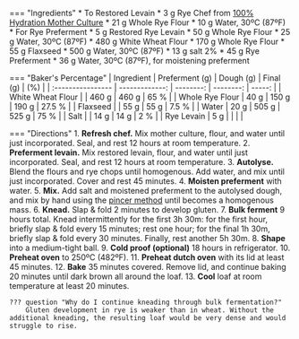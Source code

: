 === "Ingredients"
    * To Restored Levain
        * 3 g Rye Chef from [100% Hydration Mother Culture](mother-culture.md)
        * 21 g Whole Rye Flour
        * 10 g Water, 30ºC (87ºF)
    * For Rye Preferment
        * 5 g Restored Rye Levain
        * 50 g Whole Rye Flour
        * 25 g Water, 30ºC (87ºF)
    * 480 g White Wheat Flour
    * 170 g Whole Rye Flour
    * 55 g Flaxseed
    * 500 g Water, 30ºC (87ºF)
    * 13 g salt 2%
    * 45 g Rye Preferment
    * 36 g Water, 30ºC (87ºF), for moistening preferment

=== "Baker's Percentage"
    | Ingredient        | Preferment (g) | Dough (g) | Final (g) |    (%) |
    | :---------------- | -------------: | --------: | --------: | -----: |
    | White Wheat Flour |                |     460 g |     460 g |   65 % |
    | Whole Rye Flour   |           40 g |     150 g |     190 g | 27.5 % |
    | Flaxseed          |                |      55 g |      55 g |  7.5 % |
    | Water             |           20 g |     505 g |     525 g |   75 % |
    | Salt              |                |      14 g |      14 g |    2 % |
    | Rye Levain        |            5 g |           |           |        |

=== "Directions"
    1. **Refresh chef.** Mix mother culture, flour, and water until just incorporated. Seal, and rest 12 hours at room temperature.
    2. **Preferment levain.** Mix restored levain, flour, and water until just incorporated. Seal, and rest 12 hours at room temperature.
    3. **Autolyse.** Blend the flours and rye chops until homogenous. Add water, and mix until just incorporated. Cover and rest 45 minutes.
    4. **Moisten preferment** with water.
    5. **Mix.** Add salt and moistened preferment to the autolysed dough, and mix by hand using the [pincer method](https://www.youtube.com/watch?v=HoY7CPw0E1s) until becomes a homogenous mass.
    6. **Knead.** Slap & fold 2 minutes to develop gluten.
    7. **Bulk ferment** 9 hours total. Knead intermittently for the first 3h 30m: for the first hour, briefly slap & fold every 15 minutes; rest one hour; for the final 1h 30m, briefly slap & fold every 30 minutes. Finally, rest another 5h 30m.
    8. **Shape** into a medium-tight ball.
    9. **Cold proof (optional)** 18 hours in refrigerator.
    10. **Preheat oven** to 250ºC (482ºF).
    11. **Preheat dutch oven** with its lid at least 45 minutes.
    12. **Bake** 35 minutes covered. Remove lid, and continue baking 20 minutes until dark brown all around the loaf.
    13. **Cool** loaf at room temperature at least 20 minutes.

    ??? question "Why do I continue kneading through bulk fermentation?"
        Gluten development in rye is weaker than in wheat. Without the additional kneading, the resulting loaf would be very dense and would struggle to rise.

[^woodenspoon]:
    WoodenSpoon. ["Rye Levain."](https://www.thefreshloaf.com/node/41939/rye-levain) _The Fresh Loaf._ 11 March 2015.
